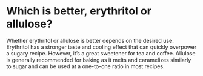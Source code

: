 # Which is better, erythritol or allulose?

Whether erythritol or allulose is better depends on the desired use. Erythritol has a stronger taste and cooling effect that can quickly overpower a sugary recipe. However, it’s a great sweetener for tea and coffee. Allulose is generally recommended for baking as it melts and caramelizes similarly to sugar and can be used at a one-to-one ratio in most recipes.